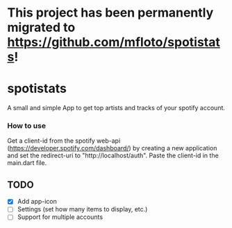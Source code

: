 # This project has been permanently migrated to https://github.com/mfloto/spotistats!
# spotistats
A small and simple App to get top artists and tracks of your spotify account.

### How to use
Get a client-id from the spotify web-api (https://developer.spotify.com/dashboard/) by creating a new application and set the redirect-uri to "http://localhost/auth". Paste the client-id in the main.dart file.

## TODO
- [x] Add app-icon
- [ ] Settings (set how many items to display, etc.)
- [ ] Support for multiple accounts
